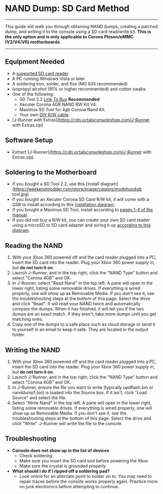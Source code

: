 # NAND Dump: SD Card Method

------

This guide will walk you through obtaining NAND dumps, creating a  patched dump, and writing it to the console using a SD card read/write  kit. **This is the only option and is only applicable to Corona Phison/eMMC (V2/V4/V6) motherboards.**

------

## Equipment Needed

- A [supported SD card reader](https://www.ebay.com/sch/i.html?_from=R40&_trksid=p2380057.m570.l1313&_nkw=smoke+usb+card+reader&_sacat=0)
- A PC running Windows Vista or later
- A soldering iron, solder, and flux (MG 835 recommended)
- Isopropyl alcohol (91% or higher recommended) and cotton swabs
- One of the following:
  - SD Tool 2.2 [Link To Buy](https://store.phenommod.com/index.php?route=product/product&path=60_61&product_id=65) **Recommended**
  - Xecuter Corona 4GB NAND RW Kit V4.
  - Maximus SD Tool for 4gb Corona Nand Kit.
  - Your own [DIY R/W cable](http://i.imgur.com/VeWvR.jpg).
- [J-Runner with Extras](https://cdn.octalsconsoleshop.com/J-Runner with Extras.zip)

## Software Setup

- Extract [J-Runner](https://cdn.octalsconsoleshop.com/J-Runner with Extras.zip). 

## Soldering to the Motherboard

- If you bought a SD Tool 2.2, use this [install diagram](https://weekendmodder.com/store/image/catalog/modshop4gb tool.jpg)
- If you bought an Xecuter Corona SD Card R/W kit, it will come with a QSB to install according to this [installation diagram](http://i.imgur.com/I87Y1kO.png).
- If you bought a Maximus SD Tool, install according to [pages 1-4 of the manual](http://www.arcalide.com/download/360/corona/SDTool_Manual_Eng.pdf).
- If you did not buy a R/W kit, you can create your own SD card reader using a microSD to SD card adapter and wiring it up [according to this diagram](http://i.imgur.com/VeWvR.jpg). 

## Reading the NAND

1. With your Xbox 360 powered off and the card reader plugged into a PC, insert the SD card into the reader. Plug your Xbox 360 power supply in, but **do not turn it on**.
2. Launch J-Runner, and in the top right, click the "NAND Type" button and select "Corona 4GB" and OK.
3. In J-Runner, select "Read Nand" in the top left. A pane will open in the lower right, listing some removable drives. If everything is  wired properly, one will show up as Removable Media. If you don't see  it, see the troubleshooting steps at the bottom of this page. Select the drive and click "Read". It will read your NAND twice and automatically  compare the dumps. When it has finished, it will tell you if the two  dumps are an exact match. If they aren't, take more dumps until you get  matching ones.
4. Copy one of the dumps to a safe place such as cloud storage or  send it to yourself in an email to keep it safe. They are located in the output folder.

## Writing the NAND

1. With your Xbox 360 powered off and the card reader plugged into a PC, insert the SD card into the reader. Plug your Xbox 360 power supply in, but **do not turn it on**.
2. Launch J-Runner, and in the top right, click the "NAND Type" button and select "Corona 4GB" and OK.
3. In J-Runner, ensure the file you want to write (typically  updflash.bin or nanddump1.bin) is loaded into the Source box. If it  isn't, click "Load Source" and select the file.
4. Select "Write Nand" in the top left. A pane will open in the  lower right, listing some removable drives. If everything is wired  properly, one will show up as Removable Media. If you don't see it, see  the troubleshooting steps at the bottom of this page. Select the drive  and click "Write". J-Runner will write the file to the console.

## Troubleshooting

- **Console does not show up in the list of devices**
  - Check soldering
  - Make sure you insert the SD card tool before powering the Xbox
  - Make sure the crystal is grounded properly
- **What should I do if I ripped off a soldering pad?**
  - Look online for an alternate point to solder on to. You may need to  repair traces before the console works properly again. Practice more on  junk electronics before attempting to continue.